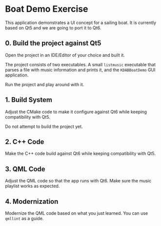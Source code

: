 # Boat Demo Exercise

This application demonstrates a UI concept for a sailing boat. It is currently based on Qt5 and we are going to port it to Qt6.

## 0. Build the project against Qt5

Open the project in an IDE/Editor of your choice and built it.

The project consists of two executables. A small `listmusic` executable that parses a file with music information and prints it, and the `KDABBoatDemo` GUI application.

Run the project and play around with it.

## 1. Build System

Adjust the CMake code to make it configure against Qt6 while keeping compatibility with Qt5.

Do not attempt to build the project yet.

## 2. C++ Code

Make the C++ code build against Qt6 while keeping compatibility with Qt5.

## 3. QML Code

Adjust the QML code so that the app runs with Qt6. Make sure the music playlist works as expected.

## 4. Modernization

Modernize the QML code based on what you just learned. You can use `qmllint` as a guide.
